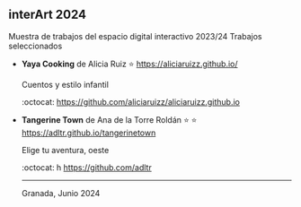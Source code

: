 ## interArt 2024

Muestra de trabajos del espacio digital interactivo 2023/24 Trabajos seleccionados



* **Yaya Cooking** de Alicia Ruiz :star: https://aliciaruizz.github.io/

  Cuentos y estilo infantil

  :octocat:  https://github.com/aliciaruizz/aliciaruizz.github.io


* **Tangerine Town** de Ana de la Torre Roldán :star: :star: https://adltr.github.io/tangerinetown

  Elige tu aventura, oeste

  :octocat:  h https://github.com/adltr




  
  ----
  
  
  Granada, Junio 2024
  
